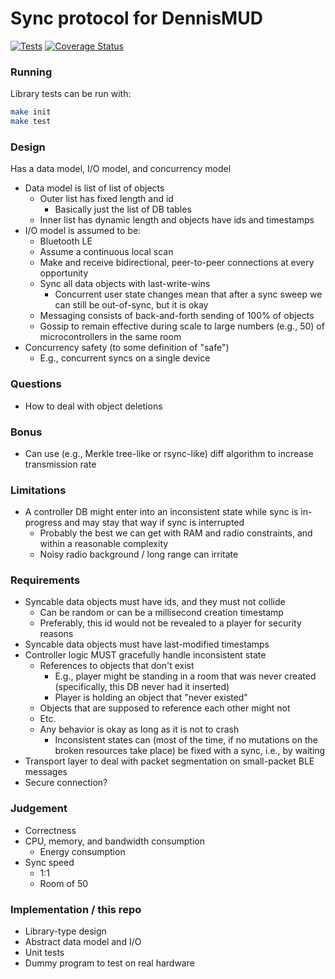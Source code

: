 # Sync protocol for DennisMUD

[![Tests](https://github.com/pmer/dennisync/actions/workflows/run-tests.yml/badge.svg)](https://github.com/pmer/dennisync/actions/workflows/run-tests.yml)
[![Coverage Status](https://coveralls.io/repos/github/pmer/dennisync/badge.svg?branch=main)](https://coveralls.io/github/pmer/dennisync?branch=main)

### Running

Library tests can be run with:

```sh
make init
make test
```

### Design

Has a data model, I/O model, and concurrency model

- Data model is list of list of objects
  - Outer list has fixed length and id
    - Basically just the list of DB tables
  - Inner list has dynamic length and objects have ids and timestamps
- I/O model is assumed to be:
  - Bluetooth LE
  - Assume a continuous local scan
  - Make and receive bidirectional, peer-to-peer connections at every opportunity
  - Sync all data objects with last-write-wins
    - Concurrent user state changes mean that after a sync sweep we can still be out-of-sync, but
      it is okay
  - Messaging consists of back-and-forth sending of 100% of objects
  - Gossip to remain effective during scale to large numbers (e.g., 50) of microcontrollers in the
    same room
- Concurrency safety (to some definition of "safe")
  - E.g., concurrent syncs on a single device

### Questions

- How to deal with object deletions

### Bonus

- Can use (e.g., Merkle tree-like or rsync-like) diff algorithm to increase transmission rate

### Limitations

- A controller DB might enter into an inconsistent state while sync is in-progress and may stay
  that way if sync is interrupted
  - Probably the best we can get with RAM and radio constraints, and within a reasonable complexity
  - Noisy radio background / long range can irritate

### Requirements

- Syncable data objects must have ids, and they must not collide
  - Can be random or can be a millisecond creation timestamp
  - Preferably, this id would not be revealed to a player for security reasons
- Syncable data objects must have last-modified timestamps
- Controller logic MUST gracefully handle inconsistent state
  - References to objects that don't exist
    - E.g., player might be standing in a room that was never created (specifically, this DB never
      had it inserted)
    - Player is holding an object that "never existed"
  - Objects that are supposed to reference each other might not
  - Etc.
  - Any behavior is okay as long as it is not to crash
    - Inconsistent states can (most of the time, if no mutations on the broken resources take
      place) be fixed with a sync, i.e., by waiting
- Transport layer to deal with packet segmentation on small-packet BLE messages
- Secure connection?

### Judgement

- Correctness
- CPU, memory, and bandwidth consumption
  - Energy consumption
- Sync speed
  - 1:1
  - Room of 50

### Implementation / this repo

- Library-type design
- Abstract data model and I/O
- Unit tests
- Dummy program to test on real hardware
